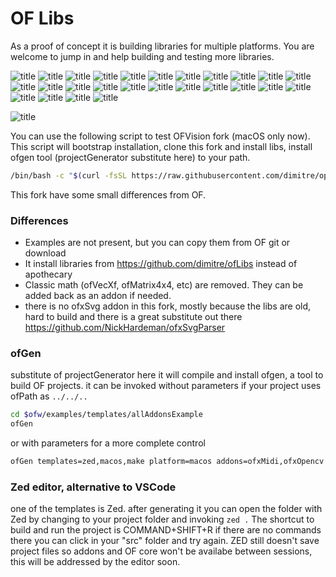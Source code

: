 # OF Libs
As a proof of concept it is building libraries for multiple platforms.
You are welcome to jump in and help building and testing more libraries.

![title](https://github.com/dimitre/ofLibs/actions/workflows/assimp.yml/badge.svg)
![title](https://github.com/dimitre/ofLibs/actions/workflows/brotli.yml/badge.svg)
![title](https://github.com/dimitre/ofLibs/actions/workflows/cairo.yml/badge.svg)
![title](https://github.com/dimitre/ofLibs/actions/workflows/fmt.yml/badge.svg)
![title](https://github.com/dimitre/ofLibs/actions/workflows/FreeImage.yml/badge.svg)
![title](https://github.com/dimitre/ofLibs/actions/workflows/freetype.yml/badge.svg)
![title](https://github.com/dimitre/ofLibs/actions/workflows/glew.yml/badge.svg)
![title](https://github.com/dimitre/ofLibs/actions/workflows/glfw.yml/badge.svg)
![title](https://github.com/dimitre/ofLibs/actions/workflows/glm.yml/badge.svg)
![title](https://github.com/dimitre/ofLibs/actions/workflows/json.yml/badge.svg)
![title](https://github.com/dimitre/ofLibs/actions/workflows/kissfft.yml/badge.svg)
![title](https://github.com/dimitre/ofLibs/actions/workflows/libjpeg.yml/badge.svg)
![title](https://github.com/dimitre/ofLibs/actions/workflows/libtiff.yml/badge.svg)
![title](https://github.com/dimitre/ofLibs/actions/workflows/libpng.yml/badge.svg)
![title](https://github.com/dimitre/ofLibs/actions/workflows/libusb.yml/badge.svg)
![title](https://github.com/dimitre/ofLibs/actions/workflows/lzma.yml/badge.svg)
![title](https://github.com/dimitre/ofLibs/actions/workflows/opencv.yml/badge.svg)
![title](https://github.com/dimitre/ofLibs/actions/workflows/pixman.yml/badge.svg)
![title](https://github.com/dimitre/ofLibs/actions/workflows/pugixml.yml/badge.svg)
![title](https://github.com/dimitre/ofLibs/actions/workflows/rtAudio.yml/badge.svg)
![title](https://github.com/dimitre/ofLibs/actions/workflows/tess2.yml/badge.svg)
![title](https://github.com/dimitre/ofLibs/actions/workflows/uriparser.yml/badge.svg)
![title](https://github.com/dimitre/ofLibs/actions/workflows/utfcpp.yml/badge.svg)
![title](https://github.com/dimitre/ofLibs/actions/workflows/videoInput.yml/badge.svg)
![title](https://github.com/dimitre/ofLibs/actions/workflows/yaml-cpp.yml/badge.svg)
![title](https://github.com/dimitre/ofLibs/actions/workflows/zlib.yml/badge.svg)

![title](https://github.com/dimitre/ofLibs/actions/workflows/openssl-curl.yml/badge.svg)



You can use the following script to test OFVision fork (macOS only now).
This script will bootstrap installation, clone this fork and install libs, install ofgen tool (projectGenerator substitute here) to your path.

```bash
/bin/bash -c "$(curl -fsSL https://raw.githubusercontent.com/dimitre/openFrameworks/refs/heads/tuningfork/install_of.sh)" pwd
```

This fork have some small differences from OF.
### Differences
- Examples are not present, but you can copy them from OF git or download
- It install libraries from https://github.com/dimitre/ofLibs instead of apothecary
- Classic math (ofVecXf, ofMatrix4x4, etc) are removed. They can be added back as an addon if needed.
- there is no ofxSvg addon in this fork, mostly because the libs are old, hard to build and there is a great substitute out there https://github.com/NickHardeman/ofxSvgParser
### ofGen
substitute of projectGenerator here
it will compile and install ofgen, a tool to build OF projects.
it can be invoked without parameters if your project uses ofPath as ```../../..```
```bash
cd $ofw/examples/templates/allAddonsExample
ofGen
```
or with parameters for a more complete control
```bash
ofGen templates=zed,macos,make platform=macos addons=ofxMidi,ofxOpencv ofpath=../../.. path=/Volumes/tool/Transcend
```

### Zed editor, alternative to VSCode
one of the templates is Zed. after generating it you can open the folder with Zed by changing to your project folder and invoking ```zed .```
The shortcut to build and run the project is COMMAND+SHIFT+R
if there are no commands there you can click in your "src" folder and try again.
ZED still doesn't save project files so addons and OF core won't be availabe between sessions, this will be addressed by the editor soon.
